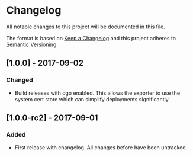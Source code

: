 # Changelog
All notable changes to this project will be documented in this file.

The format is based on [Keep a Changelog](http://keepachangelog.com/en/1.0.0/)
and this project adheres to [Semantic Versioning](http://semver.org/spec/v2.0.0.html).

## [1.0.0] - 2017-09-02
### Changed
- Build releases with cgo enabled. This allows the exporter to use the system cert store
  which can simplify deployments significantly.

## [1.0.0-rc2] - 2017-09-01
### Added
- First release with changelog. All changes before have been untracked.

